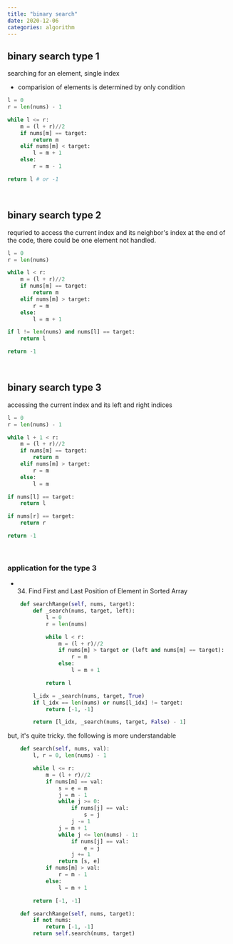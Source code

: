 ```yaml
---
title: "binary search"
date: 2020-12-06
categories: algorithm
---
```


## binary search type 1

searching for an element, single index
 - comparision of elements is determined by only condition

```python
l = 0
r = len(nums) - 1

while l <= r:
    m = (l + r)//2
    if nums[m] == target:
        return m
    elif nums[m] < target:
        l = m + 1
    else:
        r = m - 1

return l # or -1
```
&nbsp;

## binary search type 2

requried to access the current index and its neighbor's index
at the end of the code, there could be one element not handled.

```python
l = 0
r = len(nums)

while l < r:
    m = (l + r)//2
    if nums[m] == target:
        return m
    elif nums[m] > target:
        r = m
    else:
        l = m + 1

if l != len(nums) and nums[l] == target:
    return l

return -1
```
&nbsp;

## binary search type 3

accessing the current index and its left and right indices

```python
l = 0
r = len(nums) - 1

while l + 1 < r:
    m = (l + r)//2
    if nums[m] == target:
        return m
    elif nums[m] > target:
        r = m
    else:
        l = m

if nums[l] == target:
    return l

if nums[r] == target:
    return r

return -1
```
&nbsp;

### application for the type 3
* 34. Find First and Last Position of Element in Sorted Array
```python
    def searchRange(self, nums, target):
        def _search(nums, target, left):
            l = 0
            r = len(nums)

            while l < r:
                m = (l + r)//2
                if nums[m] > target or (left and nums[m] == target):
                    r = m
                else:
                    l = m + 1

            return l

        l_idx = _search(nums, target, True)
        if l_idx == len(nums) or nums[l_idx] != target:
            return [-1, -1]

        return [l_idx, _search(nums, target, False) - 1]
```

but, it's quite tricky. 
the following is more understandable
&nbsp;

```python
    def search(self, nums, val):
        l, r = 0, len(nums) - 1

        while l <= r:
            m = (l + r)//2
            if nums[m] == val:
                s = e = m
                j = m - 1
                while j >= 0:
                    if nums[j] == val:
                        s = j
                    j -= 1
                j = m + 1
                while j <= len(nums) - 1:
                    if nums[j] == val:
                        e = j
                    j += 1
                return [s, e]
            if nums[m] > val:
                r = m - 1
            else:
                l = m + 1

        return [-1, -1]

    def searchRange(self, nums, target):
        if not nums:
            return [-1, -1]
        return self.search(nums, target)
```
